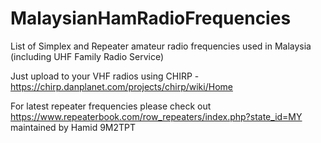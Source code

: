 # MalaysianHamRadioFrequencies
List of Simplex and Repeater amateur radio frequencies used in Malaysia (including UHF Family Radio Service)

Just upload to your VHF radios using CHIRP - https://chirp.danplanet.com/projects/chirp/wiki/Home

For latest repeater frequencies please check out https://www.repeaterbook.com/row_repeaters/index.php?state_id=MY maintained by Hamid 9M2TPT
